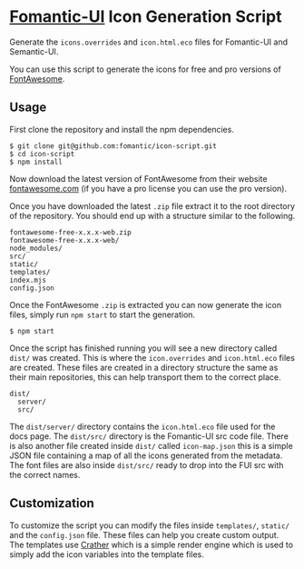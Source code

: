 # [Fomantic-UI](https://github.com/fomantic/Fomantic-UI) Icon Generation Script

Generate the `icons.overrides` and `icon.html.eco` files for Fomantic-UI and Semantic-UI.

You can use this script to generate the icons for free and pro versions of [FontAwesome](https://fontawesome.com).


## Usage

First clone the repository and install the npm dependencies.
```console
$ git clone git@github.com:fomantic/icon-script.git
$ cd icon-script
$ npm install 
```

Now download the latest version of FontAwesome from their website [fontawesome.com](https://fontawesome.com) (if you have a pro license you can use the pro version).

Once you have downloaded the latest `.zip` file extract it to the root directory of the repository. You should end up with a structure similar to the following.
```text
fontawesome-free-x.x.x-web.zip
fontawesome-free-x.x.x-web/
node_modules/
src/
static/
templates/
index.mjs
config.json
```

Once the FontAwesome `.zip` is extracted you can now generate the icon files, simply run `npm start` to start the generation.

```console
$ npm start
```

Once the script has finished running you will see a new directory called `dist/` was created. This is where the `icon.overrides` and `icon.html.eco` files are created. These files are created in a directory structure the same as their main repositories, this can help transport them to the correct place.

```text
dist/
  server/
  src/
```

The `dist/server/` directory contains the `icon.html.eco` file used for the docs page. The `dist/src/` directory is the Fomantic-UI src code file. There is also another file created inside `dist/` called `icon-map.json` this is a simple JSON file containing a map of all the icons generated from the metadata. The font files are also inside `dist/src/` ready to drop into the FUI src with the correct names.

## Customization

To customize the script you can modify the files inside `templates/`, `static/` and the `config.json` file. These files can help you create custom output. The templates use [Crather](https://github.com/HamiStudios/crather) which is a simple render engine which is used to simply add the icon variables into the template files.
